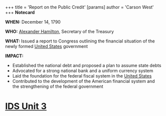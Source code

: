+++
 title = 'Report on the Public Credit'
[params]
	author = 'Carson West'
+++
**Notecard**

**WHEN:** December 14, 1790

**WHO:** [Alexander Hamilton](./../alexander-hamilton/), Secretary of the Treasury

**WHAT:** Issued a report to Congress outlining the financial situation of the newly formed [United States](./../united-states/) government

**IMPACT:**

* Established the national debt and proposed a plan to assume state debts
* Advocated for a strong national bank and a uniform currency system
* Laid the foundation for the federal fiscal system in the [United States](./../united-states/)
* Contributed to the development of the American financial system and the strengthening of the federal government
# [IDS Unit 3](./../ids-unit-3/)